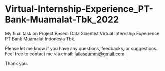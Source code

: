 # Virtual-Internship-Experience_PT-Bank-Muamalat-Tbk_2022

My final task on Project Based: Data Scientist Virtual Internship Experience PT Bank Muamalat Indonesia Tbk.

Please let me know if you have any questions, feedbacks, or suggestions. Feel free to contact me via email: lailasaummi@gmail.com

Thank you.
